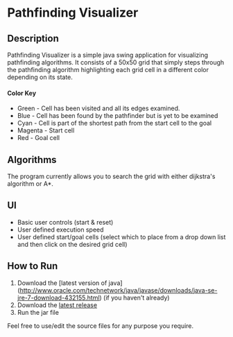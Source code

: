 Pathfinding Visualizer
======================

Description
-----------

Pathfinding Visualizer is a simple java swing application for visualizing pathfinding algorithms. It consists of a 50x50 grid that simply steps through the pathfinding algorithm highlighting each grid cell in a different color depending on its state.

####  Color Key

* Green   - Cell has been visited and all its edges examined.
* Blue    - Cell has been found by the pathfinder but is yet to be examined
* Cyan    - Cell is part of the shortest path from the start cell to the goal
* Magenta - Start cell
* Red     - Goal cell


Algorithms
----------
The program currently allows you to search the grid with either dijkstra's algorithm or A*.

UI
--

* Basic user controls (start & reset)
* User defined execution speed
* User defined start/goal cells (select which to place from a drop down list and then click on the desired grid cell)

How to Run
----------
1. Download the [latest version of java] (http://www.oracle.com/technetwork/java/javase/downloads/java-se-jre-7-download-432155.html) (if you haven't already)
2. Download the [latest release](https://github.com/apbeecham/pathfinding/releases)
3. Run the jar file

Feel free to use/edit the source files for any purpose you require.
